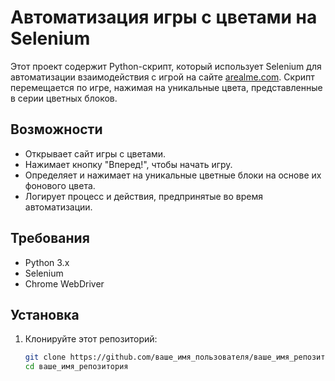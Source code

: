 # Автоматизация игры с цветами на Selenium

Этот проект содержит Python-скрипт, который использует Selenium для автоматизации взаимодействия с игрой на сайте [arealme.com](https://arealme.com/colors/ru/). Скрипт перемещается по игре, нажимая на уникальные цвета, представленные в серии цветных блоков.

## Возможности

- Открывает сайт игры с цветами.
- Нажимает кнопку "Вперед!", чтобы начать игру.
- Определяет и нажимает на уникальные цветные блоки на основе их фонового цвета.
- Логирует процесс и действия, предпринятые во время автоматизации.

## Требования

- Python 3.x
- Selenium
- Chrome WebDriver

## Установка

1. Клонируйте этот репозиторий:

   ```bash
   git clone https://github.com/ваше_имя_пользователя/ваше_имя_репозитория.git
   cd ваше_имя_репозитория
